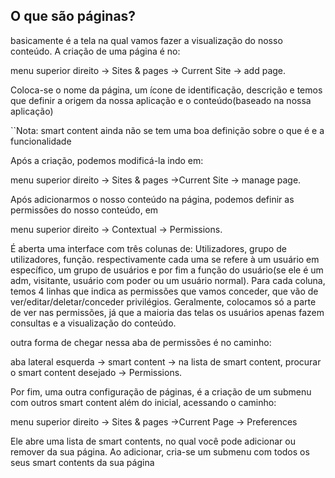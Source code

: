 ## O que são páginas?
basicamente é a tela na qual vamos fazer a  visualização do nosso conteúdo. 
A criação de uma página é no: 

menu superior direito -> Sites & pages -> Current Site -> add page. 

Coloca-se o nome da página, um ícone de identificação, descrição e temos que definir a origem da nossa aplicação e o conteúdo(baseado na nossa aplicação)

``Nota: smart content ainda não se tem uma boa definição sobre o que é e a funcionalidade

Após a criação, podemos modificá-la indo em:

menu superior direito -> Sites & pages ->Current Site -> manage page. 

Após adicionarmos o nosso conteúdo na página, podemos definir as permissões do nosso conteúdo, em 

menu superior direito -> Contextual -> Permissions.

É aberta uma interface com três colunas de: Utilizadores, grupo de utilizadores, função.
respectivamente cada uma se refere à um usuário em específico, um grupo de usuários e por fim a função do usuário(se ele é um adm, visitante, usuário com poder ou um usuário normal).
Para cada coluna, temos 4 linhas que indica as permissões que vamos conceder, que vão de ver/editar/deletar/conceder privilégios.
Geralmente, colocamos só a parte de ver nas permissões, já que a maioria das telas os usuários apenas fazem consultas e a visualização do conteúdo.

outra forma de chegar nessa aba de permissões é no caminho:

aba lateral esquerda -> smart content -> na lista de smart content, procurar o smart content desejado -> Permissions. 



Por fim, uma outra configuração de páginas, é a criação de um submenu com outros smart content além do inicial, acessando o caminho:

menu superior direito -> Sites & pages ->Current Page -> Preferences

Ele abre uma lista de smart contents, no qual você pode adicionar ou remover da sua página. Ao adicionar, cria-se um submenu com todos os seus smart contents da sua página






